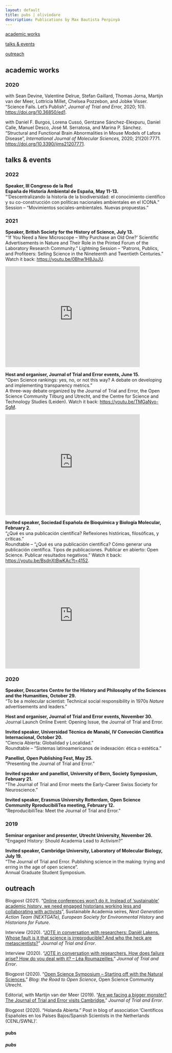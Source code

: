 ```yaml
---
layout: default
title: pubs | oliviodare
description: Publications by Max Bautista Perpinyà
---
```

[academic works](#academic-works)

[talks & events](#talks--events)

[outreach](#outreach)
<br>

## academic works
### 2020
with Sean Devine, Valentine Delrue, Stefan Gaillard, Thomas Jorna, Martijn van der Meer, Lottricia Millet, Chelsea Pozzebon, and Jobke Visser.  
“Science Fails. Let’s Publish”, _Journal of Trial and Error,_ 2020; 1(1). <a href="https://doi.org/10.36850/ed1" target="_blank">https://doi.org/10.36850/ed1</a>.  

with Daniel F. Burgos, Lorena Cussó, Gentzane Sánchez-Elexpuru, Daniel Calle, Manuel Desco, José M. Serratosa, and Marina P. Sánchez.  
“Structural and Functional Brain Abnormalities in Mouse Models of Lafora Disease”, _International Journal of Molecular Sciences,_ 2020; 21(20):7771. <a href="https://doi.org/10.3390/ijms21207771" target="_blank">https://doi.org/10.3390/ijms21207771</a>.  

## talks & events  
### 2022
**Speaker, III Congreso de la Red  
España de Historia Ambiental de España, May 11-13.**  
“‘Descentralizando la historia de la biodiversidad: el conocimiento científico y su co-construcción con políticas nacionales ambientales en el ICONA.”
Session – “Movimientos sociales-ambientales. Nuevas propuestas.”

### 2021
**Speaker, British Society for the History of Science, July 13.**  
“‘If You Need a New Microscope – Why Purchase an Old One?’ Scientific Advertisements in Nature and Their Role in the Printed Forum of the Laboratory Research Community.”
Lightning Session – “Patrons, Publics, and Profiteers: Selling Science in the Nineteenth and Twentieth Centuries.” Watch it back: <a href="https://youtu.be/0Bhw1H8JuJU" target="_blank">https://youtu.be/0Bhw1H8JuJU</a>.
<iframe width="420" height="315" src="https://www.youtube.com/embed/0Bhw1H8JuJU" frameborder="0" allow="accelerometer; autoplay; clipboard-write; encrypted-media; gyroscope; picture-in-picture" allowfullscreen></iframe>


**Host and organiser, Journal of Trial and Error events, June 15.**   
“Open Science rankings: yes, no, or not this way? A debate on developing and implementing transparency metrics.”   
A three-way debate organized by the Journal of Trial and Error, the Open Science Community Tilburg and Utrecht, and the Centre for Science and Technology Studies (Leiden). Watch it back: <a href="https://youtu.be/TMGaNvo-SgM" target="_blank">https://youtu.be/TMGaNvo-SgM</a>.
<iframe width="420" height="315" src="https://www.youtube.com/embed/TMGaNvo-SgM" frameborder="0" allowfullscreen></iframe>

**Invited speaker, Sociedad Española de Bioquímica y Biología Molecular, February 2.**  
“¿Qué es una publicación científica? Reflexiones históricas, filosóficas, y críticas.”   
Roundtable – “¿Qué es una publicación científica? Cómo generar una publicación científica. Tipos de publicaciones. Publicar en abierto: Open Science. Publicar resultados negativos.” Watch it back: <a href="https://youtu.be/BsdnXtBwKAc?t=4152" target="_blank">https://youtu.be/BsdnXtBwKAc?t=4152</a>.
<iframe width="420" height="315" src="https://www.youtube.com/embed/BsdnXtBwKAc?start=4132" frameborder="0" allowfullscreen></iframe>



### 2020
**Speaker, Descartes Centre for the History and Philosophy of the Sciences and the Humanities, October 29.**   
“To be a molecular scientist: Technical social responsibility in 1970s _Nature_ advertisements and leaders.”  

**Host and organiser, Journal of Trial and Error events, November 30.**   
Journal Launch Online Event: Opening Issue, the Journal of Trial and Error.  

**Invited speaker, Universidad Técnica de Manabí, IV Conveción Científica Internacional, October 20.**   
“Ciencia Abierta: Globalidad y Localidad.”   
Roundtable – “Sistemas latinoamericanos de indexación: ética o estética.”   

**Panellist, Open Publishing Fest, May 25.**   
“Presenting the Journal of Trial and Error.”  

**Invited speaker and panellist, University of Bern, Society Symposium, February 21.**    
“The Journal of Trial and Error meets the Early-Career Swiss Society for Neuroscience.”  

**Invited speaker, Erasmus University Rotterdam, Open Science Community RproducibiliTea meeting, February 12.**    
“ReproducibiliTea: Meet the Journal of Trial and Error.”  

### 2019  
**Seminar organiser and presenter, Utrecht University, November 26.**   
“Engaged History: Should Academia Lead to Activism?”  

**Invited speaker, Cambridge University, Laboratory of Molecular Biology, July 19.**   
“The Journal of Trial and Error. Publishing science in the making: trying and erring in the age of open science”.   
Annual Graduate Student Symposium.

## outreach
Blogpost (2021). “<a href="http://eseh.org/online-conferences-wont-do-it-instead-of-sustainable-academic-history-we-need-engaged-historians-working-less-and-collaborating-with-activists/" target="_blank">Online conferences won’t do it. Instead of ‘sustainable’ academic history, we need engaged historians working less and collaborating with activists</a>”, Sustainable Academia seires, _Next Generation Action Team (NEXTGATe), European Society for Environmental History_ and _Historians for Future_.  

Interview (2020). “<a href="https://www.jtrialerror.com/2020/05/31/jote-in-conversation-with-researchers-daniel-lakens-whose-fault-is-it-that-science-is-irreproducible-and-who-the-heck-are-metascienists/" target="_blank">JOTE in conversation with researchers: Daniël Lakens. Whose fault is it that science is irreproducible? And who the heck are metascientists?</a>” _Journal of Trial and Error_.  

Interview (2020). “<a href="https://www.jtrialerror.com/2020/03/05/jote-in-conversation-with-researchers-how-does-failure-arise-how-do-you-deal-with-it-lea-roumazeilles/" target="_blank">JOTE in conversation with researchers. How does failure arise? How do you deal with it? – Léa Roumazeilles.</a>” _Journal of Trial and Error_.  

Blogpost (2020). “<a href="https://openscience-utrecht.com/open-science-symposium-starting-off-with-the-natural-sciences/" target="_blank">Open Science Symposium – Starting off with the Natural Sciences.</a>” _Blog: the Road to Open Science_, Open Science Community Utrecht.  

Editorial, with Martijn van der Meer (2019). “<a href="https://www.jtrialerror.com/2019/09/30/are-we-facing-a-bigger-monster-the-journal-of-trial-and-error-visits-cambridge/" target="_blank">Are we facing a bigger monster? The Journal of Trial and Error visits Cambridge.</a>” _Journal of Trial and Error_.  

Blogpost (2020). “Holanda Abierta.” Post in blog of association ‘Científicos Españoles en los Países Bajos/Spanish Scientists in the Netherlands (CENL/SWNL)’.


#### pubs
##### pubs
